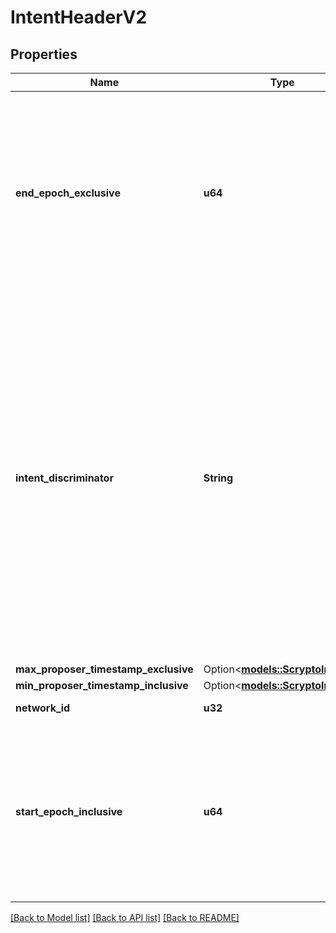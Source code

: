 # IntentHeaderV2

## Properties

Name | Type | Description | Notes
------------ | ------------- | ------------- | -------------
**end_epoch_exclusive** | **u64** | An integer between `0` and `10^10`, marking the epoch from which the transaction will no longer be valid, and be rejected. In the case of uncommitted transactions, a value of `10^10` indicates that the epoch was >= `10^10`.  | 
**intent_discriminator** | **String** | The string representation of an integer between `0` and `2^64 - 1`, which can be chosen to ensure that a unique intent can be created. It only needs to be unique for a particular intent content and epoch/timestamp, and can be safely selected randomly to very high probability.  This field was called `nonce` in the V1 models, but was a misleading name, as it got confused with a cryptographic nonce or an Ethereum-style nonce, and it is neither.  | 
**max_proposer_timestamp_exclusive** | Option<[**models::ScryptoInstant**](ScryptoInstant.md)> |  | [optional]
**min_proposer_timestamp_inclusive** | Option<[**models::ScryptoInstant**](ScryptoInstant.md)> |  | [optional]
**network_id** | **u32** | The logical id of the network | 
**start_epoch_inclusive** | **u64** | An integer between `0` and `10^10`, marking the epoch from which the transaction can be submitted. In the case of uncommitted transactions, a value of `10^10` indicates that the epoch was >= `10^10`.  | 

[[Back to Model list]](../README.md#documentation-for-models) [[Back to API list]](../README.md#documentation-for-api-endpoints) [[Back to README]](../README.md)


